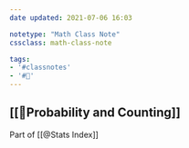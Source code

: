 ```yaml
---
date updated: 2021-07-06 16:03

notetype: "Math Class Note"
cssclass: math-class-note

tags: 
- '#classnotes'
- '#🚧'
---
```


## [[🚧Probability and Counting]]
Part of [[@Stats Index]]
